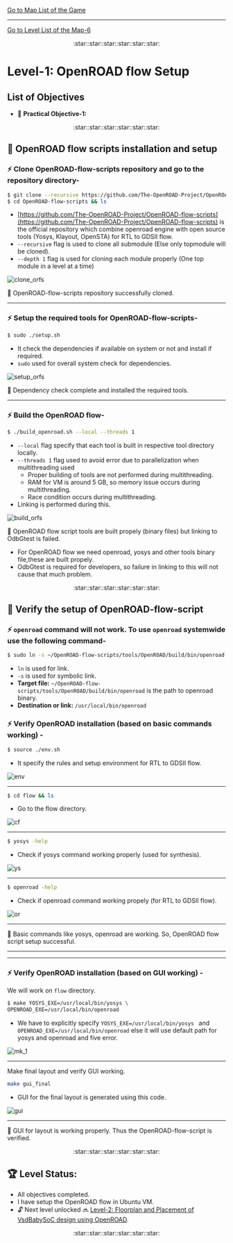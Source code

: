 [Go to Map List of the Game](https://github.com/Ranajoy01/Map_List_Path_to_silicon_RISC_V_SoC_Tapeout_game)

---

[Go to Level List of the Map-6](https://github.com/Ranajoy01/Map_6_Path_to_silicon_RISC_V_SoC_Tapeout_game)

<div align="center">:star::star::star::star::star::star:</div> 

# Level-1: OpenROAD flow Setup

## List of Objectives

- :microscope: <b>Practical Objective-1:</b> []()
  
 <div align="center">:star::star::star::star::star::star:</div> 

## :microscope: OpenROAD flow scripts installation and setup
### :zap: Clone OpenROAD-flow-scripts repository and go to the repository directory-
```bash
$ git clone --recursive https://github.com/The-OpenROAD-Project/OpenROAD-flow-scripts --depth 1
$ cd OpenROAD-flow-scripts && ls
```
- [https://github.com/The-OpenROAD-Project/OpenROAD-flow-scripts](https://github.com/The-OpenROAD-Project/OpenROAD-flow-scripts) is the official repository which combine openroad engine with open source tools (Yosys, Klayout, OpenSTA) for RTL to GDSII flow.
- `--recursive` flag is used to clone all submodule (Else only topmodule will be cloned).
- `--depth 1` flag is used for cloning each module properly (One top module in a level at a time)

![clone_orfs](images/clone_orfs.png)

:100: OpenROAD-flow-scripts repository successfully cloned.

---

### :zap: Setup the required tools for OpenROAD-flow-scripts-
```bash
$ sudo ./setup.sh
```
- It check the dependencies if available on system or not and install if required.
- `sudo` used for overall system check for dependencies.

![setup_orfs](images/setup_orfs.png)  

:100: Dependency check complete and installed the required tools.

---

### :zap: Build the OpenROAD flow-
```bash
$ ./build_openroad.sh --local --threads 1
```
- `--local` flag specify that each tool is built in respective tool directory locally.
- `--threads 1` flag used to avoid error due to parallelization when multithreading used
  - Proper building of tools are not performed during multithreading.
  - RAM for VM is around 5 GB, so memory issue occurs during multithreading.
  - Race condition occurs during multithreading.
- Linking is performed during this.

![build_orfs](images/build_orfs.png)

:100: OpenROAD flow script tools are built propely (binary files) but linking to OdbGtest is failed.

- For OpenROAD flow we need openroad, yosys and other tools binary file,these are built propely.
- OdbGtest is required for developers, so failure in linking to this will not cause that much problem.
      

<div align="center">:star::star::star::star::star::star:</div> 

## :microscope: Verify the setup of OpenROAD-flow-script
### :zap: `openroad` command will not work. To use `openroad` systemwide use the following command-
```bash
$ sudo ln -s ~/OpenROAD-flow-scripts/tools/OpenROAD/build/bin/openroad /usr/local/bin/openroad
```
- `ln` is used for link.
- `-s` is used for symbolic link.
- <b>Target file:</b> `~/OpenROAD-flow-scripts/tools/OpenROAD/build/bin/openroad` is the path to openroad binary.
- <b>Destination or link:</b> `/usr/local/bin/openroad`

### :zap: Verify OpenROAD installation (based on basic commands working) -
```bash
$ source ./env.sh
```
- It specify the rules and setup environment for RTL to GDSII flow.
  
![env](images/env.png)

---

```bash
$ cd flow && ls
```
- Go to the flow directory.

![cf](images/cf.png)

---
```bash
$ yosys -help
```
- Check if yosys command working properly (used for synthesis).
  
![ys](images/ys.png)
  
---
```bash
$ openroad -help
```
- Check if openroad command working propely (for RTL to GDSII flow).

![or](images/or.png)

---

:100: Basic commands like yosys, openroad are working. So, OpenROAD flow script setup successful.

---
---

### :zap: Verify OpenROAD installation (based on GUI working) -
We will work on `flow` directory.

```bash
$ make YOSYS_EXE=/usr/local/bin/yosys \
OPENROAD_EXE=/usr/local/bin/openroad
```
- We have to explicitly specify `YOSYS_EXE=/usr/local/bin/yosys ` and `OPENROAD_EXE=/usr/local/bin/openroad` else it will use default path for yosys and openroad and five error.

![mk_1](images/mk_1.png)

---

Make final layout and verify GUI working.

```bash
make gui_final 
```

- GUI for the final layout is generated using this code.

 ![gui](images/gui.png) 

 ---

 :100: GUI for layout is working properly. Thus the OpenROAD-flow-script is verified.


<div align="center">:star::star::star::star::star::star:</div> 

 ## :trophy: Level Status: 

- All objectives completed.
- I have setup the OpenROAD flow in Ubuntu VM.
- 🔓 Next level unlocked 🔜 [Level-2:  Floorplan and Placement of VsdBabySoC design using OpenROAD](../Level_2/readme.md).
  
<div align="center">:star::star::star::star::star::star:</div> 


